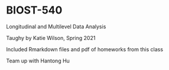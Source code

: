 # BIOST-540

Longitudinal and Multilevel Data Analysis

Taughy by Katie Wilson, Spring 2021

Included Rmarkdown files and pdf of homeworks from this class

Team up with Hantong Hu

